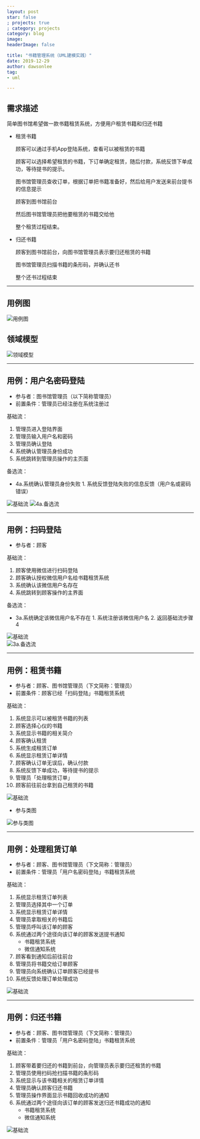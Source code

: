 ```yaml
---
layout: post
star: false
; projects: true
; category: projects
category: blog
image: 
headerImage: false

title: "书籍管理系统（UML建模实践）"
date: 2019-12-29
author: dawsonlee
tag:
- uml

---
```


  [1]: /assets/posts/2019-12-29-书籍管理系统（UML建模实践）/用例模型!用例图_0.jpg
  [2]: /assets/posts/2019-12-29-书籍管理系统（UML建模实践）/领域模型!领域模型类图_1.jpg
  [3]: /assets/posts/2019-12-29-书籍管理系统（UML建模实践）/设计模型!用例的实现!用户名密码登陆!用户名密码登陆!系统事件序列图!基础流_2.jpg
  [4]: /assets/posts/2019-12-29-书籍管理系统（UML建模实践）/设计模型!用例的实现!用户名密码登陆!用户名密码登陆!系统事件序列图!4a.备选流_7.jpg
  [5]: /assets/posts/2019-12-29-书籍管理系统（UML建模实践）/设计模型!用例的实现!扫码登陆!扫码登陆!系统事件序列图!基础流_6.jpg
  [6]: /assets/posts/2019-12-29-书籍管理系统（UML建模实践）/设计模型!用例的实现!扫码登陆!扫码登陆!系统事件序列图!3a.备选流_11.jpg
  [7]: /assets/posts/2019-12-29-书籍管理系统（UML建模实践）/设计模型!用例的实现!租赁书籍!租赁书籍!系统事件序列图!基础流_9.jpg
  [7-1]: /assets/posts/2019-12-29-书籍管理系统（UML建模实践）/设计模型!用例的实现!租赁书籍!租赁书籍参与类图_12.jpg
  [8]: /assets/posts/2019-12-29-书籍管理系统（UML建模实践）/设计模型!用例的实现!处理租赁订单!处理租赁订单!系统事件序列图!基础流_10.jpg
  [9]: /assets/posts/2019-12-29-书籍管理系统（UML建模实践）/设计模型!用例的实现!归还书籍!归还书籍!系统事件序列图!基础流_12.jpg

    

## 需求描述

简单图书馆希望做一款书籍租赁系统，方便用户租赁书籍和归还书籍

* 租赁书籍

    顾客可以通过手机App登陆系统，查看可以被租赁的书籍
    
    顾客可以选择希望租赁的书籍，下订单确定租赁，随后付款，系统反馈下单成功，等待提书的提示。
    
    图书馆管理员查收订单，根据订单把书籍准备好，然后给用户发送来前台提书的信息提示
    
    顾客到图书馆前台
    
    然后图书馆管理员把他要租赁的书籍交给他
    
    整个租赁过程结束。

* 归还书籍

    顾客到图书馆前台，向图书馆管理员表示要归还租赁的书籍
    
    图书馆管理员扫描书籍的条形码，并确认还书
    
    整个还书过程结束

---

## 用例图
![用例图][1]

## 领域模型
![领域模型][2]

---

## 用例：用户名密码登陆
* 参与者：图书馆管理员（以下简称管理员）
* 前置条件：管理员已经注册在系统注册过

基础流：
1. 管理员进入登陆界面
2. 管理员输入用户名和密码
3. 管理员确认登陆
4. 系统确认管理员身份成功
5. 系统跳转到管理员操作的主页面

备选流：
* 4a.系统确认管理员身份失败
        1. 系统反馈登陆失败的信息反馈（用户名或密码错误）

![基础流][3]
![4a.备选流][4]

---

## 用例：扫码登陆
* 参与者：顾客

基础流：
1. 顾客使用微信进行扫码登陆
2. 顾客确认授权微信用户名给书籍租赁系统
3. 系统确认该微信用户名存在
4. 系统跳转到顾客操作的主界面

备选流：
* 3a.系统确定该微信用户名不存在
        1. 系统注册该微信用户名
        2. 返回基础流步骤4
      
![基础流][5]    
![3a.备选流][6]

---

## 用例：租赁书籍
* 参与者：顾客、图书馆管理员（下文简称：管理员）
* 前置条件：顾客已经「扫码登陆」书籍租赁系统

基础流：
1. 系统显示可以被租赁书籍的列表
2. 顾客选择心仪的书籍
3. 系统显示书籍的相关简介
4. 顾客确认租赁
5. 系统生成租赁订单
6. 系统显示租赁订单详情
7. 顾客确认订单无误后，确认付款
8. 系统反馈下单成功，等待提书的提示
9. 管理员「处理租赁订单」
10. 顾客前往前台拿到自己租赁的书籍

![基础流][7]

* 参与类图

![参与类图][7-1]

---

## 用例：处理租赁订单
* 参与者：顾客、图书馆管理员（下文简称：管理员）
* 前置条件：管理员「用户名密码登陆」书籍租赁系统

基础流：
1. 系统显示租赁订单列表
2. 管理员选择其中一个订单
3. 系统显示租赁订单详情
4. 管理员拿取相关的书籍后
5. 管理员呼叫该订单的顾客
6. 系统通过两个途径向该订单的顾客发送提书通知
    * 书籍租赁系统
    * 微信通知系统
7. 顾客看到通知后前往前台
8. 管理员将书籍交给订单顾客
9. 管理员向系统确认订单顾客已经提书
10. 系统反馈处理订单处理成功

![基础流][8]

---

## 用例：归还书籍
* 参与者：顾客、图书馆管理员（下文简称：管理员）
* 前置条件：管理员「用户名密码登陆」书籍租赁系统

基础流：
1. 顾客带着要归还的书籍到前台，向管理员表示要归还租赁的书籍
2. 管理员使用扫码抢扫描书籍的条形码
3. 系统显示与该书籍相关的租赁订单详情
4. 管理员确认顾客归还书籍
5. 管理员操作界面显示书籍回收成功的通知
6. 系统通过两个途径向该订单的顾客发送归还书籍成功的通知
    * 书籍租赁系统
    * 微信通知系统
    
![基础流][9]


